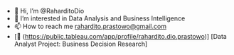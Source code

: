 - 👋 Hi, I’m @RaharditoDio
- 👀 I’m interested in Data Analysis and Business Intelligence
- 📫 How to reach me rahardito.prastowo@gmail.com
- [📃 (https://public.tableau.com/app/profile/rahardito.dio.prastowo)] [Data Analyst Project: Business Decision Research] 
<!---
RaharditoDio/RaharditoDio is a ✨ special ✨ repository because its `README.md` (this file) appears on your GitHub profile.
You can click the Preview link to take a look at your changes.
--->
